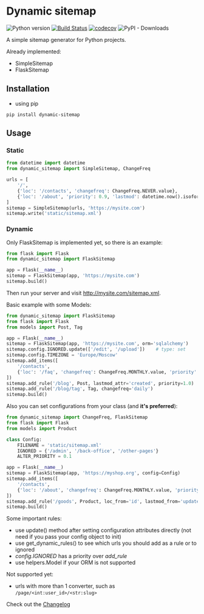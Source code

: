 # Dynamic sitemap  
![Python version](https://img.shields.io/badge/python-3.6%2B-blue)
[![Build Status](https://travis-ci.com/KazakovDenis/dynamic-sitemap.svg?branch=master)](https://travis-ci.com/KazakovDenis/dynamic-sitemap)
[![codecov](https://codecov.io/gh/KazakovDenis/dynamic-sitemap/branch/master/graph/badge.svg)](https://codecov.io/gh/KazakovDenis/dynamic-sitemap)
![PyPI - Downloads](https://img.shields.io/pypi/dm/dynamic-sitemap)

A simple sitemap generator for Python projects.

Already implemented:
- SimpleSitemap
- FlaskSitemap

## Installation
- using pip  
```shell script
pip install dynamic-sitemap
```
  
## Usage
### Static
```python
from datetime import datetime
from dynamic_sitemap import SimpleSitemap, ChangeFreq

urls = [
    '/',
    {'loc': '/contacts', 'changefreq': ChangeFreq.NEVER.value},
    {'loc': '/about', 'priority': 0.9, 'lastmod': datetime.now().isoformat()},
]
sitemap = SimpleSitemap(urls, 'https://mysite.com')
sitemap.write('static/sitemap.xml')
```
### Dynamic
Only FlaskSitemap is implemented yet, so there is an example:
```python
from flask import Flask
from dynamic_sitemap import FlaskSitemap

app = Flask(__name__)
sitemap = FlaskSitemap(app, 'https://mysite.com')
sitemap.build()
```
Then run your server and visit http://mysite.com/sitemap.xml.  

Basic example with some Models:
```python
from dynamic_sitemap import FlaskSitemap
from flask import Flask
from models import Post, Tag

app = Flask(__name__)
sitemap = FlaskSitemap(app, 'https://mysite.com', orm='sqlalchemy')
sitemap.config.IGNORED.update(['/edit', '/upload'])    # type: set
sitemap.config.TIMEZONE = 'Europe/Moscow'
sitemap.add_items([
    '/contacts',
    {'loc': '/faq', 'changefreq': ChangeFreq.MONTHLY.value, 'priority': 0.4},
])
sitemap.add_rule('/blog', Post, lastmod_attr='created', priority=1.0)
sitemap.add_rule('/blog/tag', Tag, changefreq='daily')
sitemap.build()
```

Also you can set configurations from your class (and __it's preferred__):

```python
from dynamic_sitemap import ChangeFreq, FlaskSitemap
from flask import Flask
from models import Product

class Config:
    FILENAME = 'static/sitemap.xml'
    IGNORED = {'/admin', '/back-office', '/other-pages'}
    ALTER_PRIORITY = 0.1

app = Flask(__name__)
sitemap = FlaskSitemap(app, 'https://myshop.org', config=Config)
sitemap.add_items([
    '/contacts',
    {'loc': '/about', 'changefreq': ChangeFreq.MONTHLY.value, 'priority': 0.4},
])
sitemap.add_rule('/goods', Product, loc_from='id', lastmod_from='updated')
sitemap.build()
```

Some important rules:  
- use update() method after setting configuration attributes directly (not need if you pass your config object to init)
- use get_dynamic_rules() to see which urls you should add as a rule or to ignored
- *config.IGNORED* has a priority over *add_rule*
- use helpers.Model if your ORM is not supported

Not supported yet:
- urls with more than 1 converter, such as `/page/<int:user_id>/<str:slug>`

Check out the [Changelog](https://github.com/KazakovDenis/dynamic-sitemap/blob/master/CHANGELOG.md)